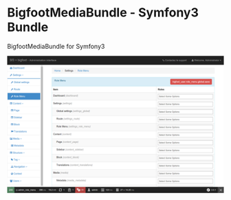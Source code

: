 # BigfootMediaBundle - Symfony3 Bundle
BigfootMediaBundle for Symfony3

![alt tag](https://raw.githubusercontent.com/7rin0/BigfootDefaultTheme/master/Resources/public/images/screenshot.png)

